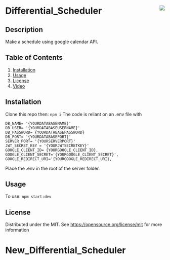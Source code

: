 # Differential_Scheduler <img align="right" src="https://img.shields.io/badge/License-MIT-blue"></img>

## Description
Make a schedule using google calendar API.

## Table of Contents

<ol>
  <li><a href="#Installation">Installation</a></li>
  <li><a href="#usage">Usage</a></li>
  <li><a href="#license">License</a></li>
  <li><a href="#video">Video</a></li>
</ol>
  

## Installation
Clone this repo then:
```npm i```
The code is reliant on an .env file with
```
DB_NAME= '{YOURDATABASENAME}'
DB_USER= '{YOURDATABASEUSERNAME}'
DB_PASSWORD= {YOURDATABASEPASSWORD}
DB_PORT= '{YOURDATABASEPORT}'
SERVER_PORT= '{YOURSERVERPORT}'
JWT_SECRET_KEY = '{YOURJWTSECRETKEY}'
GOOGLE_CLIENT_ID= {YOURGOOGLE_CLIENT_ID},
GOOGLE_CLIENT_SECRET='{YOURGOOGLE_CLIENT_SECRET}',
GOOGLE_REDIRECT_URI='{YOURGOOGLE_REDIRECT_URI},

```
Place the .env in the root of the server folder.

## Usage
To use:
```npm start:dev```

## License
Distributed under the MIT. See https://opensource.org/license/mit for more information


  
  
# New_Differential_Scheduler

